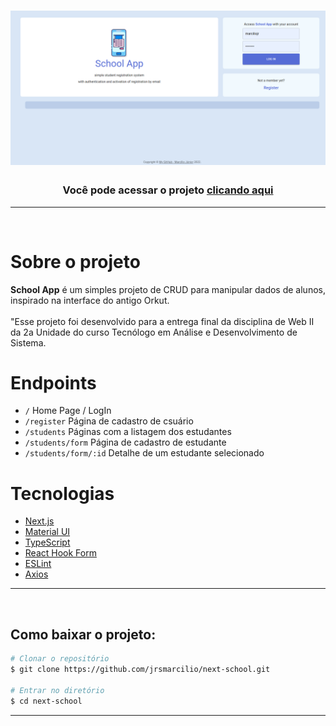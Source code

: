 <h1 align="center">
    <img src="./public/home.png">
</h1>

<h3 align="center">Você pode acessar o projeto <a href="https://next-school.vercel.app/" target="_blank">clicando aqui</a></h3>

---

</br>

# Sobre o projeto

**School App** é um simples projeto de CRUD para manipular dados de alunos, inspirado na interface do antigo Orkut.
</br>
</br>
"Esse projeto foi desenvolvido para a entrega final da disciplina de Web II da 2a Unidade do curso Tecnólogo em Análise e Desenvolvimento de Sistema.
<br/>

# Endpoints

- `/` Home Page / LogIn
- `/register` Página de cadastro de csuário
- `/students` Páginas com a listagem dos estudantes
- `/students/form` Página de cadastro de estudante
- `/students/form/:id` Detalhe de um estudante selecionado

# Tecnologias

- [Next.js](https://github.com/vercel/next.js)
- [Material UI](https://mui.com/pt/)
- [TypeScript](https://www.typescriptlang.org/)
- [React Hook Form](https://react-hook-form.com/)
- [ESLint](https://eslint.org/)
- [Axios](https://axios-http.com/)

---

<br/>

## Como baixar o projeto:

```bash
# Clonar o repositório
$ git clone https://github.com/jrsmarcilio/next-school.git

# Entrar no diretório
$ cd next-school
```

---

